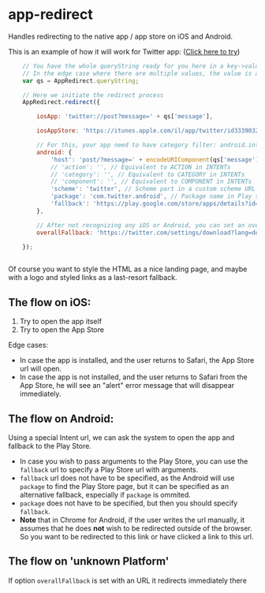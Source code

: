 # app-redirect

Handles redirecting to the native app / app store on iOS and Android.

This is an example of how it will work for Twitter app: ([Click here to try](http://rawgit.com/danielgindi/app-redirect/master/redirect.html))

```javascript
    // You have the whole queryString ready for you here in a key->value form.
    // In the edge case where there are multiple values, the value is an array.
    var qs = AppRedirect.queryString;

    // Here we initiate the redirect process
    AppRedirect.redirect({

        iosApp: 'twitter://post?message=' + qs['message'],

        iosAppStore: 'https://itunes.apple.com/il/app/twitter/id333903271?mt=8&message=' + qs['message'],

        // For this, your app need to have category filter: android.intent.category.BROWSABLE
        android: {
            'host': 'post/?message=' + encodeURIComponent(qs['message']), // Host/path/querystring part in a custom scheme URL
            // 'action': '', // Equivalent to ACTION in INTENTs
            // 'category': '', // Equivalent to CATEGORY in INTENTs
            // 'component': '', // Equivalent to COMPONENT in INTENTs
            'scheme': 'twitter', // Scheme part in a custom scheme URL
            'package': 'com.twitter.android', // Package name in Play store
            'fallback': 'https://play.google.com/store/apps/details?id=com.twitter.android&hl=en&message=' + qs['message']
        },

        // After not recognizing any iOS or Android, you can set an overall Fallback like this. Maybe used for general app information on kinda landingpage
        overallFallback: 'https://twitter.com/settings/download?lang=de'

    });
    
```

Of course you want to style the HTML as a nice landing page, and maybe with a logo and styled links as a last-resort fallback.


The flow on iOS:
---

1. Try to open the app itself
2. Try to open the App Store

Edge cases:
  * In case the app is installed, and the user returns to Safari, the App Store url will open.
  * In case the app is not installed, and the user returns to Safari from the App Store, he will see an "alert" error message that will disappear immediately.

The flow on Android:
---

Using a special Intent url, we can ask the system to open the app and fallback to the Play Store.
  * In case you wish to pass arguments to the Play Store, you can use the `fallback` url to specify a Play Store url with arguments.
  * `fallback` url does not have to be specified, as the Android will use `package` to find the Play Store page, but it can be specified as an alternative fallback, especially if `package` is ommited.
  * `package` does not have to be specified, but then you should specify `fallback`.
  * **Note** that in Chrome for Android, if the user writes the url manually, it assumes that he does <b>not</b> wish to be redirected outside of the browser. So you want to be redirected to this link or have clicked a link to this url.

The flow on 'unknown Platform'
---

If option `overallFallback` is set with an URL it redirects immediately there
